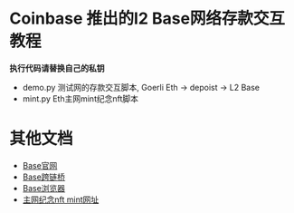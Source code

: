 # Coinbase 推出的l2 Base网络存款交互教程

**执行代码请替换自己的私钥**

- demo.py 测试网的存款交互脚本, Goerli Eth -> depoist -> L2 Base
- mint.py Eth主网mint纪念nft脚本 

# 其他文档
- [Base官网](https://base.org/)
- [Base跨链桥](https://bridge.base.org/)
- [Base浏览器](https://base-goerli.blockscout.com/)
- [主网纪念nft mint网址](https://zora.co/collections/0xd4307e0acd12cf46fd6cf93bc264f5d5d1598792)